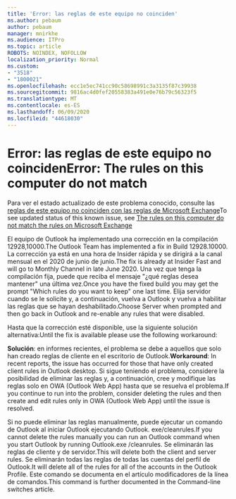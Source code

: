 ```yaml
---
title: 'Error: las reglas de este equipo no coinciden'
ms.author: pebaum
author: pebaum
manager: mnirkhe
ms.audience: ITPro
ms.topic: article
ROBOTS: NOINDEX, NOFOLLOW
localization_priority: Normal
ms.custom:
- "3518"
- "1800021"
ms.openlocfilehash: ecc1e5ec741cc90c58698991c3a3135f87c39938
ms.sourcegitcommit: 9816ac4d0fef20558383a491e0e76b79c56323f5
ms.translationtype: MT
ms.contentlocale: es-ES
ms.lasthandoff: 06/09/2020
ms.locfileid: "44618030"
---
```

# <a name="error-the-rules-on-this-computer-do-not-match"></a><span data-ttu-id="c7da2-102">Error: las reglas de este equipo no coinciden</span><span class="sxs-lookup"><span data-stu-id="c7da2-102">Error: The rules on this computer do not match</span></span>

<span data-ttu-id="c7da2-103">Para ver el estado actualizado de este problema conocido, consulte las [reglas de este equipo no coinciden con las reglas de Microsoft Exchange](https://support.office.com/article/d032e037-b224-429e-b325-633afde9b5f0)</span><span class="sxs-lookup"><span data-stu-id="c7da2-103">To see updated status of this known issue, see [The rules on this computer do not match the rules on Microsoft Exchange](https://support.office.com/article/d032e037-b224-429e-b325-633afde9b5f0)</span></span>

<span data-ttu-id="c7da2-104">El equipo de Outlook ha implementado una corrección en la compilación 12928,10000.</span><span class="sxs-lookup"><span data-stu-id="c7da2-104">The Outlook Team has implemented a fix in Build 12928.10000.</span></span> <span data-ttu-id="c7da2-105">La corrección ya está en una hora de Insider rápida y se dirigirá a la canal mensual en el 2020 de junio de junio.</span><span class="sxs-lookup"><span data-stu-id="c7da2-105">The fix is already at Insider Fast and will go to Monthly Channel in late June 2020.</span></span> <span data-ttu-id="c7da2-106">Una vez que tenga la compilación fija, puede que reciba el mensaje "¿qué reglas desea mantener" una última vez.</span><span class="sxs-lookup"><span data-stu-id="c7da2-106">Once you have the fixed build you may get the prompt "Which rules do you want to keep" one last time.</span></span> <span data-ttu-id="c7da2-107">Elija servidor cuando se le solicite y, a continuación, vuelva a Outlook y vuelva a habilitar las reglas que se hayan deshabilitado.</span><span class="sxs-lookup"><span data-stu-id="c7da2-107">Choose Server when prompted and then go back in Outlook and re-enable any rules that were disabled.</span></span>

<span data-ttu-id="c7da2-108">Hasta que la corrección esté disponible, use la siguiente solución alternativa:</span><span class="sxs-lookup"><span data-stu-id="c7da2-108">Until the fix is available please use the following workaround:</span></span>

<span data-ttu-id="c7da2-109">**Solución**: en informes recientes, el problema se debe a aquellos que solo han creado reglas de cliente en el escritorio de Outlook.</span><span class="sxs-lookup"><span data-stu-id="c7da2-109">**Workaround**: In recent reports, the issue has occurred for those that have only created client rules in Outlook desktop.</span></span> <span data-ttu-id="c7da2-110">Si sigue teniendo el problema, considere la posibilidad de eliminar las reglas y, a continuación, cree y modifique las reglas solo en OWA (Outlook Web App) hasta que se resuelva el problema.</span><span class="sxs-lookup"><span data-stu-id="c7da2-110">If you continue to run into the problem, consider deleting the rules and then create and edit rules only in OWA (Outlook Web App) until the issue is resolved.</span></span>

<span data-ttu-id="c7da2-111">Si no puede eliminar las reglas manualmente, puede ejecutar un comando de Outlook al iniciar Outlook ejecutando Outlook. exe/cleanrules.</span><span class="sxs-lookup"><span data-stu-id="c7da2-111">If you cannot delete the rules manually you can run an Outlook command when you start Outlook by running Outlook.exe /cleanrules.</span></span> <span data-ttu-id="c7da2-112">Se eliminarán las reglas de cliente y de servidor.</span><span class="sxs-lookup"><span data-stu-id="c7da2-112">This will delete both the client and server rules.</span></span> <span data-ttu-id="c7da2-113">Se eliminarán todas las reglas de todas las cuentas del perfil de Outlook.</span><span class="sxs-lookup"><span data-stu-id="c7da2-113">It will delete all of the rules for all of the accounts in the Outlook Profile.</span></span> <span data-ttu-id="c7da2-114">Este comando se documenta en el artículo modificadores de la línea de comandos.</span><span class="sxs-lookup"><span data-stu-id="c7da2-114">This command is further documented in the Command-line switches  article.</span></span>